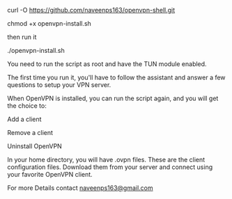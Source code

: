 curl -O https://github.com/naveenps163/openvpn-shell.git

chmod +x openvpn-install.sh

then run it

./openvpn-install.sh

You need to run the script as root and have the TUN module enabled.

The first time you run it, you'll have to follow the assistant and answer a few questions to setup your VPN server.

When OpenVPN is installed, you can run the script again, and you will get the choice to:

Add a client

Remove a client

Uninstall OpenVPN

In your home directory, you will have .ovpn files. These are the client configuration files. Download them from your server and connect using your favorite OpenVPN client.

For more Details contact
naveenps163@gmail.com
